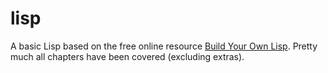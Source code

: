 # lisp
A basic Lisp based on the free online resource [Build Your Own Lisp](http://www.buildyourownlisp.com). Pretty much all chapters have been covered (excluding extras).